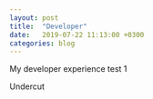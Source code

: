 ```yaml
---
layout: post
title:  "Developer"
date:   2019-07-22 11:13:00 +0300
categories: blog
---
```

My developer experience test 1
<!--more-->

Undercut
